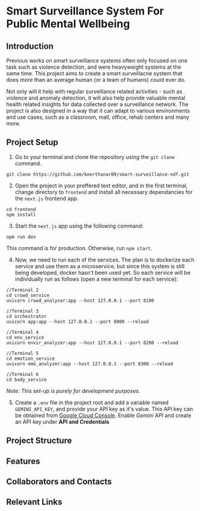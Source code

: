 # Smart Surveillance System For Public Mental Wellbeing

## Introduction
Previous works on smart surveillance systems often only focused on one task such as violence detection, and were heavyweight systems at the same time. This project aims to create a smart surveillacne system that does more than an average human (or a team of humans) could ever do.  

Not only will it help with regular surveillance related activities - such as violence and anomaly detection, it will also help provide valuable mental health related insights for data collected over a surveillance network.
The project is also designed in a way that it can adapt to various environments and use cases, such as a classroom, mall, office, rehab centers and many more.

## Project Setup

1) Go to your terminal and clone the repository using the `git clone` command. 

```
git clone https://github.com/keerthanar09/smart-surveillance-ndf.git
```
2) Open the project in your preffered text editor, and in the first terminal, change directory to `frontend` and install all necessary dependancies for the `next.js` frontend app.

```
cd frontend
npm install
```
3) Start the `next.js` app using the following command: 

```
npm run dev
```
This command is for production. Otherwise, run `npm start`.

4) Now, we need to run each of the services. The plan is to dockerize each service and use them as a microservice, but since this system is still being developed, docker hasn't been used yet. So each service will be individually run as follows (open a new terminal for each service):

```
//Terminal 2
cd crowd_service
uvicorn crowd_analyser:app --host 127.0.0.1 --port 8100   

//Terminal 3
cd orchestrator
uvicorn app:app --host 127.0.0.1 --port 8000 --reload   

//Terminal 4
cd env_service
uvicorn envir_analyzer:app --host 127.0.0.1 --port 8200 --reload       

//Terminal 5
cd emotion_service
uvicorn emo_analyzer:app --host 127.0.0.1 --port 8300 --reload      

//Terminal 6
cd body_service

```

*Note: This set-up is purely for development purposes.*

5) Create a `.env` file in the project root and add a variable named `GEMINI_API_KEY`, and provide your API key as it's value. This API key can be obtained from [Google Cloud Console](https://console.cloud.google.com/). Enable *Gemini API* and create an API key under **API and Credentials**

## Project Structure

## Features

## Collaborators and Contacts

## Relevant Links
